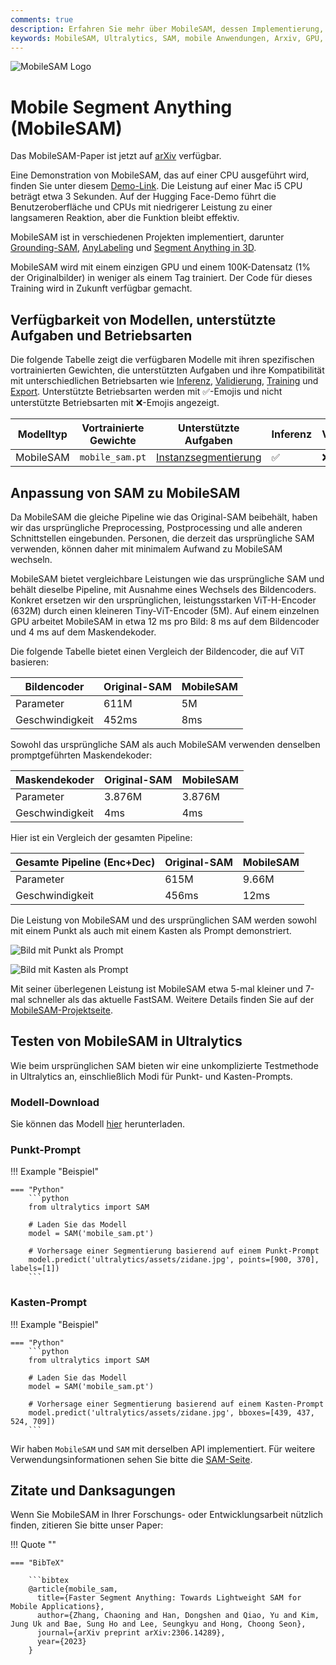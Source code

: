 ```yaml
---
comments: true
description: Erfahren Sie mehr über MobileSAM, dessen Implementierung, den Vergleich mit dem Original-SAM und wie Sie es im Ultralytics-Framework herunterladen und testen können. Verbessern Sie Ihre mobilen Anwendungen heute.
keywords: MobileSAM, Ultralytics, SAM, mobile Anwendungen, Arxiv, GPU, API, Bildencoder, Maskendekoder, Modell-Download, Testmethode
---
```


![MobileSAM Logo](https://github.com/ChaoningZhang/MobileSAM/blob/master/assets/logo2.png?raw=true)

# Mobile Segment Anything (MobileSAM)

Das MobileSAM-Paper ist jetzt auf [arXiv](https://arxiv.org/pdf/2306.14289.pdf) verfügbar.

Eine Demonstration von MobileSAM, das auf einer CPU ausgeführt wird, finden Sie unter diesem [Demo-Link](https://huggingface.co/spaces/dhkim2810/MobileSAM). Die Leistung auf einer Mac i5 CPU beträgt etwa 3 Sekunden. Auf der Hugging Face-Demo führt die Benutzeroberfläche und CPUs mit niedrigerer Leistung zu einer langsameren Reaktion, aber die Funktion bleibt effektiv.

MobileSAM ist in verschiedenen Projekten implementiert, darunter [Grounding-SAM](https://github.com/IDEA-Research/Grounded-Segment-Anything), [AnyLabeling](https://github.com/vietanhdev/anylabeling) und [Segment Anything in 3D](https://github.com/Jumpat/SegmentAnythingin3D).

MobileSAM wird mit einem einzigen GPU und einem 100K-Datensatz (1% der Originalbilder) in weniger als einem Tag trainiert. Der Code für dieses Training wird in Zukunft verfügbar gemacht.

## Verfügbarkeit von Modellen, unterstützte Aufgaben und Betriebsarten

Die folgende Tabelle zeigt die verfügbaren Modelle mit ihren spezifischen vortrainierten Gewichten, die unterstützten Aufgaben und ihre Kompatibilität mit unterschiedlichen Betriebsarten wie [Inferenz](../modes/predict.md), [Validierung](../modes/val.md), [Training](../modes/train.md) und [Export](../modes/export.md). Unterstützte Betriebsarten werden mit ✅-Emojis und nicht unterstützte Betriebsarten mit ❌-Emojis angezeigt.

| Modelltyp | Vortrainierte Gewichte | Unterstützte Aufgaben                       | Inferenz | Validierung | Training | Export |
| --------- | ---------------------- | ------------------------------------------- | -------- | ----------- | -------- | ------ |
| MobileSAM | `mobile_sam.pt`        | [Instanzsegmentierung](../tasks/segment.md) | ✅       | ❌          | ❌       | ✅     |

## Anpassung von SAM zu MobileSAM

Da MobileSAM die gleiche Pipeline wie das Original-SAM beibehält, haben wir das ursprüngliche Preprocessing, Postprocessing und alle anderen Schnittstellen eingebunden. Personen, die derzeit das ursprüngliche SAM verwenden, können daher mit minimalem Aufwand zu MobileSAM wechseln.

MobileSAM bietet vergleichbare Leistungen wie das ursprüngliche SAM und behält dieselbe Pipeline, mit Ausnahme eines Wechsels des Bildencoders. Konkret ersetzen wir den ursprünglichen, leistungsstarken ViT-H-Encoder (632M) durch einen kleineren Tiny-ViT-Encoder (5M). Auf einem einzelnen GPU arbeitet MobileSAM in etwa 12 ms pro Bild: 8 ms auf dem Bildencoder und 4 ms auf dem Maskendekoder.

Die folgende Tabelle bietet einen Vergleich der Bildencoder, die auf ViT basieren:

| Bildencoder     | Original-SAM | MobileSAM |
| --------------- | ------------ | --------- |
| Parameter       | 611M         | 5M        |
| Geschwindigkeit | 452ms        | 8ms       |

Sowohl das ursprüngliche SAM als auch MobileSAM verwenden denselben promptgeführten Maskendekoder:

| Maskendekoder   | Original-SAM | MobileSAM |
| --------------- | ------------ | --------- |
| Parameter       | 3.876M       | 3.876M    |
| Geschwindigkeit | 4ms          | 4ms       |

Hier ist ein Vergleich der gesamten Pipeline:

| Gesamte Pipeline (Enc+Dec) | Original-SAM | MobileSAM |
| -------------------------- | ------------ | --------- |
| Parameter                  | 615M         | 9.66M     |
| Geschwindigkeit            | 456ms        | 12ms      |

Die Leistung von MobileSAM und des ursprünglichen SAM werden sowohl mit einem Punkt als auch mit einem Kasten als Prompt demonstriert.

![Bild mit Punkt als Prompt](https://raw.githubusercontent.com/ChaoningZhang/MobileSAM/master/assets/mask_box.jpg?raw=true)

![Bild mit Kasten als Prompt](https://raw.githubusercontent.com/ChaoningZhang/MobileSAM/master/assets/mask_box.jpg?raw=true)

Mit seiner überlegenen Leistung ist MobileSAM etwa 5-mal kleiner und 7-mal schneller als das aktuelle FastSAM. Weitere Details finden Sie auf der [MobileSAM-Projektseite](https://github.com/ChaoningZhang/MobileSAM).

## Testen von MobileSAM in Ultralytics

Wie beim ursprünglichen SAM bieten wir eine unkomplizierte Testmethode in Ultralytics an, einschließlich Modi für Punkt- und Kasten-Prompts.

### Modell-Download

Sie können das Modell [hier](https://github.com/ChaoningZhang/MobileSAM/blob/master/weights/mobile_sam.pt) herunterladen.

### Punkt-Prompt

!!! Example "Beispiel"

    === "Python"
        ```python
        from ultralytics import SAM

        # Laden Sie das Modell
        model = SAM('mobile_sam.pt')

        # Vorhersage einer Segmentierung basierend auf einem Punkt-Prompt
        model.predict('ultralytics/assets/zidane.jpg', points=[900, 370], labels=[1])
        ```

### Kasten-Prompt

!!! Example "Beispiel"

    === "Python"
        ```python
        from ultralytics import SAM

        # Laden Sie das Modell
        model = SAM('mobile_sam.pt')

        # Vorhersage einer Segmentierung basierend auf einem Kasten-Prompt
        model.predict('ultralytics/assets/zidane.jpg', bboxes=[439, 437, 524, 709])
        ```

Wir haben `MobileSAM` und `SAM` mit derselben API implementiert. Für weitere Verwendungsinformationen sehen Sie bitte die [SAM-Seite](sam.md).

## Zitate und Danksagungen

Wenn Sie MobileSAM in Ihrer Forschungs- oder Entwicklungsarbeit nützlich finden, zitieren Sie bitte unser Paper:

!!! Quote ""

    === "BibTeX"

        ```bibtex
        @article{mobile_sam,
          title={Faster Segment Anything: Towards Lightweight SAM for Mobile Applications},
          author={Zhang, Chaoning and Han, Dongshen and Qiao, Yu and Kim, Jung Uk and Bae, Sung Ho and Lee, Seungkyu and Hong, Choong Seon},
          journal={arXiv preprint arXiv:2306.14289},
          year={2023}
        }
